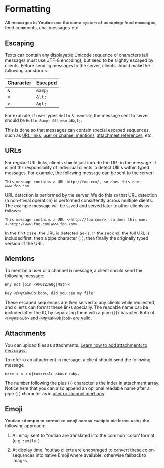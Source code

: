 # Formatting

All messages in Youtiao use the same system of escaping: feed messages, feed comments, chat messages, etc.

## Escaping

Texts can contain any displayable Unicode sequence of characters (all messages must use UTF-8 encoding), but need to be slightly escaped by clients. Before sending messages to the server, clients should make the following transforms:

| Character | Escaped |
| --------- | ------- |
| `&`       | `&amp;` |
| `<`       | `&lt;`  |
| `>`       | `&gt;`  |

For example, if user types `Hello & <world>`, the message sent to server should be `Hello &amp; &lt;world&gt;`.

This is done so that messages can contain special escaped sequences, such as [URL links](#urls), [user or channel mentions](#mentions), [attachment references](#attachments), etc.

## URLs

For regular URL links, clients should just include the URL in the message. It is not the responsibility of individual clients to detect URLs within typed messages. For example, the following message can be sent to the server:

```
This message contains a URL http://foo.com/, so does this one: www.foo.com.
```

URL detection is performed by the server. We do this so that URL detection (a non-trivial operation) is performed consistently across multiple clients. The example message will be saved and served later to other clients as follows:

```
This message contains a URL <~http://foo.com/>, so does this one: <~http://www.foo.com|www.foo.com>.
```

In the first case, the URL is detected as-is. In the second, the full URL is included first, then a pipe character (`|`), then finally the originally typed version of the URL.

## Mentions

To mention a user or a channel in message, a client should send the following message:

```
Why not join <#kGzZ3eQg|Math>?

Hey <@NyKaRwDb|bob>, did you see my file?
```

These escaped sequences are then served to any clients while requested, and clients can format these links specially. The readable name can be included after the ID, by separating them with a pipe (`|`) character. Both of `<@NyKaRwDb>` and `<@NyKaRwDb|bob>` are valid.

## Attachments

You can upload files as attachments. [Learn how to add attachments to messages.](attachments.md)

To refer to an attachment in message, a client should send the following message:

```
Here's a <+0|tutorial> about ruby.
```

The number following the plus (`+`) character is the index in attachment array. Notice here that you can also append an optional readable name after a pipe (`|`) character as in [user or channel mentions](#mentions).

## Emoji

Youtiao attempts to normalize emoji across multiple platforms using the following approach:

1. All emoji sent to Youtiao are translated into the common 'colon' format (e.g. `:smile:`)

2. At display time, Youtiao clients are encouraged to convert these colon-sequences into native Emoji where available, otherwise fallback to images.
